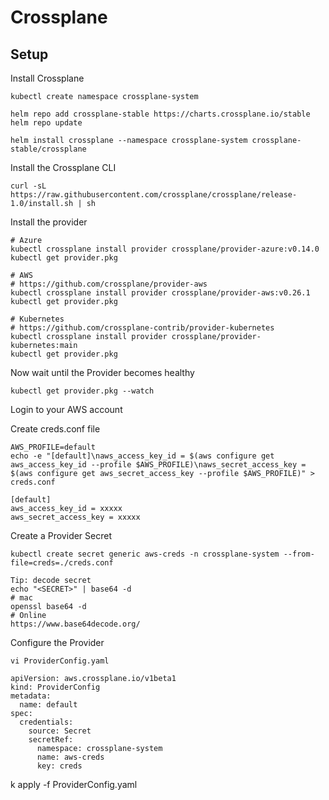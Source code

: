 # Crossplane

## Setup


Install Crossplane
```
kubectl create namespace crossplane-system

helm repo add crossplane-stable https://charts.crossplane.io/stable
helm repo update

helm install crossplane --namespace crossplane-system crossplane-stable/crossplane
```



Install the Crossplane CLI
```
curl -sL https://raw.githubusercontent.com/crossplane/crossplane/release-1.0/install.sh | sh
```


Install the provider
```
# Azure
kubectl crossplane install provider crossplane/provider-azure:v0.14.0
kubectl get provider.pkg

# AWS
# https://github.com/crossplane/provider-aws
kubectl crossplane install provider crossplane/provider-aws:v0.26.1
kubectl get provider.pkg

# Kubernetes
# https://github.com/crossplane-contrib/provider-kubernetes
kubectl crossplane install provider crossplane/provider-kubernetes:main
kubectl get provider.pkg
```


Now wait until the Provider becomes healthy
```
kubectl get provider.pkg --watch
```

Login to your AWS account


Create creds.conf file
```
AWS_PROFILE=default
echo -e "[default]\naws_access_key_id = $(aws configure get aws_access_key_id --profile $AWS_PROFILE)\naws_secret_access_key = $(aws configure get aws_secret_access_key --profile $AWS_PROFILE)" > creds.conf

[default]
aws_access_key_id = xxxxx
aws_secret_access_key = xxxxx
```

Create a Provider Secret
```
kubectl create secret generic aws-creds -n crossplane-system --from-file=creds=./creds.conf

Tip: decode secret
echo "<SECRET>" | base64 -d
# mac
openssl base64 -d
# Online
https://www.base64decode.org/
```


Configure the Provider
```
vi ProviderConfig.yaml

apiVersion: aws.crossplane.io/v1beta1
kind: ProviderConfig
metadata:
  name: default
spec:
  credentials:
    source: Secret
    secretRef:
      namespace: crossplane-system
      name: aws-creds
      key: creds
```
k apply -f ProviderConfig.yaml





